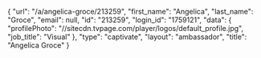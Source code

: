 {
    "url": "\/a\/angelica-groce\/213259",
    "first_name": "Angelica",
    "last_name": "Groce",
    "email": null,
    "id": "213259",
    "login_id": "1759121",
    "data": {
        "profilePhoto": "\/\/sitecdn.tvpage.com\/player\/logos\/default_profile.jpg",
        "job_title": "Visual"
    },
    "type": "captivate",
    "layout": "ambassador",
    "title": "Angelica Groce"
}